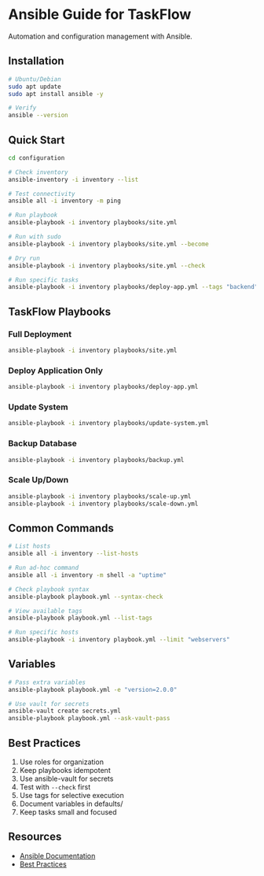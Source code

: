 # Ansible Guide for TaskFlow

Automation and configuration management with Ansible.

## Installation

```bash
# Ubuntu/Debian
sudo apt update
sudo apt install ansible -y

# Verify
ansible --version
```

## Quick Start

```bash
cd configuration

# Check inventory
ansible-inventory -i inventory --list

# Test connectivity
ansible all -i inventory -m ping

# Run playbook
ansible-playbook -i inventory playbooks/site.yml

# Run with sudo
ansible-playbook -i inventory playbooks/site.yml --become

# Dry run
ansible-playbook -i inventory playbooks/site.yml --check

# Run specific tasks
ansible-playbook -i inventory playbooks/deploy-app.yml --tags "backend"
```

## TaskFlow Playbooks

### Full Deployment
```bash
ansible-playbook -i inventory playbooks/site.yml
```

### Deploy Application Only
```bash
ansible-playbook -i inventory playbooks/deploy-app.yml
```

### Update System
```bash
ansible-playbook -i inventory playbooks/update-system.yml
```

### Backup Database
```bash
ansible-playbook -i inventory playbooks/backup.yml
```

### Scale Up/Down
```bash
ansible-playbook -i inventory playbooks/scale-up.yml
ansible-playbook -i inventory playbooks/scale-down.yml
```

## Common Commands

```bash
# List hosts
ansible all -i inventory --list-hosts

# Run ad-hoc command
ansible all -i inventory -m shell -a "uptime"

# Check playbook syntax
ansible-playbook playbook.yml --syntax-check

# View available tags
ansible-playbook playbook.yml --list-tags

# Run specific hosts
ansible-playbook -i inventory playbook.yml --limit "webservers"
```

## Variables

```bash
# Pass extra variables
ansible-playbook playbook.yml -e "version=2.0.0"

# Use vault for secrets
ansible-vault create secrets.yml
ansible-playbook playbook.yml --ask-vault-pass
```

## Best Practices

1. Use roles for organization
2. Keep playbooks idempotent
3. Use ansible-vault for secrets
4. Test with `--check` first
5. Use tags for selective execution
6. Document variables in defaults/
7. Keep tasks small and focused

## Resources
- [Ansible Documentation](https://docs.ansible.com/)
- [Best Practices](https://docs.ansible.com/ansible/latest/user_guide/playbooks_best_practices.html)
